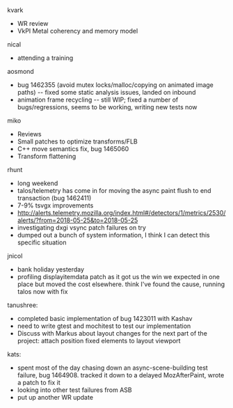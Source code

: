 kvark
* WR review
* VkPI Metal coherency and memory model



nical
* attending a training



aosmond
* bug 1462355 (avoid mutex locks/malloc/copying on animated image paths) -- fixed some static analysis issues, landed on inbound
* animation frame recycling -- still WIP; fixed a number of bugs/regressions, seems to be working, writing new tests now



miko
* Reviews
* Small patches to optimize transforms/FLB
* C++ move semantics fix, bug 1465060
* Transform flattening



rhunt
* long weekend
* talos/telemetry has come in for moving the async paint flush to end transaction (bug 1462411)
* 7-9% tsvgx improvements
* http://alerts.telemetry.mozilla.org/index.html#/detectors/1/metrics/2530/alerts/?from=2018-05-25&to=2018-05-25
* investigating dxgi vsync patch failures on try
* dumped out a bunch of system information, I think I can detect this specific situation



jnicol
* bank holiday yesterday
* profiling displayitemdata patch as it got us the win we expected in one place but moved the cost elsewhere. think I've found the cause, running talos now with fix



tanushree:
* completed basic implementation of bug 1423011 with Kashav
* need to write gtest and mochitest to test our implementation
* Discuss with Markus about layout changes for the next part of the project: attach position fixed elements to layout viewport 



kats:
* spent most of the day chasing down an async-scene-building test failure, bug 1464908. tracked it down to a delayed MozAfterPaint, wrote a patch to fix it
* looking into other test failures from ASB
* put up another WR update





